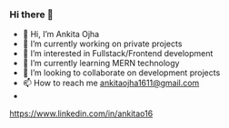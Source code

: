 ### Hi there 👋
- 👋 Hi, I’m Ankita Ojha
- 🔭 I’m currently working on private projects
- 👀 I’m interested in Fullstack/Frontend development
- 🌱 I’m currently learning MERN technology
- 💞️ I’m looking to collaborate on development projects
- 📫 How to reach me ankitaojha1611@gmail.com
- 
 https://www.linkedin.com/in/ankitao16
<!--
**AnkitaO16/AnkitaO16** is a ✨ _special_ ✨ repository because its `README.md` (this file) appears on your GitHub profile.

Here are some ideas to get you started:


- 🌱 I’m currently learning ...
- 👯 I’m looking to collaborate on ...
- 🤔 I’m looking for help with ...
- 💬 Ask me about ...
- 📫 How to reach me: ...
- 😄 Pronouns: ...
- ⚡ Fun fact: ...
-->
